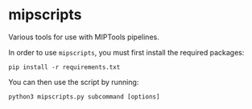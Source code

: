 # mipscripts

Various tools for use with MIPTools pipelines.

In order to use `mipscripts`, you must first install the required packages:

```shell
pip install -r requirements.txt
````

You can then use the script by running:

```shell
python3 mipscripts.py subcommand [options]
```
